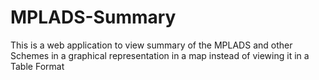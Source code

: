 # MPLADS-Summary
This is a web application to view summary of the MPLADS and other Schemes in a graphical representation in a map instead of viewing it in a Table Format
